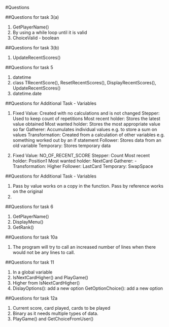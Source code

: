 #Questions

##Questions for task 3(a)

1. GetPlayerName()
2. By using a while loop until it is valid
3. ChoiceValid - boolean

##Questions for task 3(b)

1. UpdateRecentScores()

##Questions for task 5

1. datetime
2. class TRecentScore(), ResetRecentScores(), DisplayRecentScores(), UpdateRecentScores()
3. datetime.date

##Questions for Additional Task - Variables

1. Fixed Value: Created with no calculations and is not changed
   Stepper: Used to keep count of repetitions
   Most recent holder: Stores the latest value obtained
   Most wanted holder: Stores the most appropriate value so far
   Gatherer: Accumulates individual values e.g. to store a sum on values
   Transformation: Created from a calculation of other variables e.g. something worked out by an if statement
   Follower: Stores data from an old variable
   Temporary: Stores temporary data
   
2. Fixed Value: NO_OF_RECENT_SCORE
   Stepper: Count
   Most recent holder: Position1
   Most wanted holder: NextCard
   Gatherer: -
   Transformation: Higher
   Follower: LastCard
   Temporary: SwapSpace

##Questions for Additional Task - Variables

1. Pass by value works on a copy in the function.
   Pass by reference works on the original
2. 
   
##Questions for task 6

1. GetPlayerName()
2. DisplayMenu()
3. GetRank()

##Questions for task 10a
1. The program will try to call an increased number of lines when there would not be any lines to call.

##Questions for task 11
1. In a global variable
2. IsNextCardHigher() and PlayGame()
3. Higher from IsNextCardHigher()
4. DislayOptions(): add a new option
   GetOptionChoice(): add a new option
   
##Questions for task 12a
1. Current score, card played, cards to be played
2. Binary as it needs multiple types of data.
3. PlayGame() and GetChoiceFromUser()

